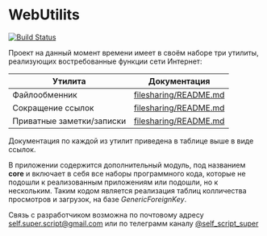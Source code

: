 # WebUtilits

[![Build Status](https://travis-ci.org/joemccann/dillinger.svg?branch=master)](https://travis-ci.org/joemccann/dillinger)

Проект на данный момент времени имеет в своём наборе три утилиты, реализующих востребованные функции сети Интернет:

| Утилита | Документация |
| ------- | ------------ |
| Файлообменник | [filesharing/README.md](filesharing/README.md) |
| Сокращение ссылок | [filesharing/README.md](filesharing/README.md) |
| Приватные заметки/записки | [filesharing/README.md](filesharing/README.md) |

Документация по каждой из утилит приведена в таблице выше в виде ссылок.

В приложении содержится дополнительный модуль, под названием **core** и включает в себя все наборы программного кода, которые не подошли к реализованным приложениям или подошли, но к нескольким. Таким кодом является реализация таблиц колличества просмотров и загрузок, на базе *GenericForeignKey*.

Связь с разработчиком возможна по почтовому адресу <self.super.script@gmail.com> или по телеграмм каналу [@self_script_super](https://t.me/self_script_super)
